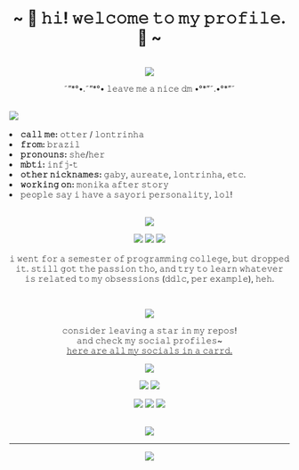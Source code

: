 <body>
<h1 align="center">~ 🦦 𝚑𝚒! 𝚠𝚎𝚕𝚌𝚘𝚖𝚎 𝚝𝚘 𝚖𝚢 𝚙𝚛𝚘𝚏𝚒𝚕𝚎. 🦦 ~</h1>
<br>
<div align="center">
  <a href="https://discordapp.com/users/190511633636917248" >
   <img src="https://lanyard.cnrad.dev/api/190511633636917248?idleMessage=otter is probably asleep or outside..."
        />
  </a>
  <p>˜”*°•.˜”*°• 𝚕𝚎𝚊𝚟𝚎 𝚖𝚎 𝚊 𝚗𝚒𝚌𝚎 𝚍𝚖 •°*”˜.•°*”˜</p><br>
</div>
<div>
<a href="https://www.linkpicture.com/view.php?img=LPic62a68f7261b962108652844"><img src="https://www.linkpicture.com/q/Lontrinha-banner.jpg" type="image"></a> <br><br>
<li>
<b>𝚌𝚊𝚕𝚕 𝚖𝚎:</b> 𝚘𝚝𝚝𝚎𝚛 / 𝚕𝚘𝚗𝚝𝚛𝚒𝚗𝚑𝚊
</li>
<li>
<b>𝚏𝚛𝚘𝚖:</b> 𝚋𝚛𝚊𝚣𝚒𝚕
</li>
<li>
<b>𝚙𝚛𝚘𝚗𝚘𝚞𝚗𝚜:</b> 𝚜𝚑𝚎/𝚑𝚎𝚛
</li>
<li>
<b>𝚖𝚋𝚝𝚒:</b> 𝚒𝚗𝚏𝚓-𝚝
</li>
<li>
<b>𝚘𝚝𝚑𝚎𝚛 𝚗𝚒𝚌𝚔𝚗𝚊𝚖𝚎𝚜:</b> 𝚐𝚊𝚋𝚢, 𝚊𝚞𝚛𝚎𝚊𝚝𝚎, 𝚕𝚘𝚗𝚝𝚛𝚒𝚗𝚑𝚊, 𝚎𝚝𝚌.
</li>
<li>
<b>𝚠𝚘𝚛𝚔𝚒𝚗𝚐 𝚘𝚗:</b> 𝚖𝚘𝚗𝚒𝚔𝚊 𝚊𝚏𝚝𝚎𝚛 𝚜𝚝𝚘𝚛𝚢
</li>
<li>
𝚙𝚎𝚘𝚙𝚕𝚎 𝚜𝚊𝚢 𝚒 𝚑𝚊𝚟𝚎 𝚊 𝚜𝚊𝚢𝚘𝚛𝚒 𝚙𝚎𝚛𝚜𝚘𝚗𝚊𝚕𝚒𝚝𝚢, 𝚕𝚘𝚕!
</li>
<br>
</div>
<div>
<p align="center"><a href="https://www.linkpicture.com/view.php?img=LPic62a690c7285271065973265"><img src="https://www.linkpicture.com/q/4Overlays.png" type="image"></a><br></p>
<p>
</div>
<div>
<p align="center"><img src="https://img.shields.io/badge/python-3670A0?style=for-the-badge&logo=python&logoColor=ffdd54"/> <img src="https://img.shields.io/badge/github-%23121011.svg?style=for-the-badge&logo=github&logoColor=white"/> <img src="https://img.shields.io/badge/Atom-%2366595C.svg?style=for-the-badge&logo=atom&logoColor=white"/><br><br>
𝚒 𝚠𝚎𝚗𝚝 𝚏𝚘𝚛 𝚊 𝚜𝚎𝚖𝚎𝚜𝚝𝚎𝚛 𝚘𝚏 𝚙𝚛𝚘𝚐𝚛𝚊𝚖𝚖𝚒𝚗𝚐 𝚌𝚘𝚕𝚕𝚎𝚐𝚎, 𝚋𝚞𝚝 𝚍𝚛𝚘𝚙𝚙𝚎𝚍 𝚒𝚝. 𝚜𝚝𝚒𝚕𝚕 𝚐𝚘𝚝 𝚝𝚑𝚎 𝚙𝚊𝚜𝚜𝚒𝚘𝚗 𝚝𝚑𝚘, 𝚊𝚗𝚍 𝚝𝚛𝚢 𝚝𝚘 𝚕𝚎𝚊𝚛𝚗 𝚠𝚑𝚊𝚝𝚎𝚟𝚎𝚛 𝚒𝚜 𝚛𝚎𝚕𝚊𝚝𝚎𝚍 𝚝𝚘 𝚖𝚢 𝚘𝚋𝚜𝚎𝚜𝚜𝚒𝚘𝚗𝚜 (𝚍𝚍𝚕𝚌, 𝚙𝚎𝚛 𝚎𝚡𝚊𝚖𝚙𝚕𝚎), 𝚑𝚎𝚑.
</p>
<br>
<p align="center"><a href="https://www.linkpicture.com/view.php?img=LPic62a690c7285271065973265"><img src="https://www.linkpicture.com/q/51Overlays.png" type="image"></a> </p>
<p align="center">𝚌𝚘𝚗𝚜𝚒𝚍𝚎𝚛 𝚕𝚎𝚊𝚟𝚒𝚗𝚐 𝚊 𝚜𝚝𝚊𝚛 𝚒𝚗 𝚖𝚢 𝚛𝚎𝚙𝚘𝚜!<br>
𝚊𝚗𝚍 𝚌𝚑𝚎𝚌𝚔 𝚖𝚢 𝚜𝚘𝚌𝚒𝚊𝚕 𝚙𝚛𝚘𝚏𝚒𝚕𝚎𝚜~<br>
<a href=https://your-otter-friend.carrd.co/>𝚑𝚎𝚛𝚎 𝚊𝚛𝚎 𝚊𝚕𝚕 𝚖𝚢 𝚜𝚘𝚌𝚒𝚊𝚕𝚜 𝚒𝚗 𝚊 𝚌𝚊𝚛𝚛𝚍.</a>
</p>
<p align="center"><a href="https://ko-fi.com/X7X3CTDJH."target="_blank"><img src="https://ko-fi.com/img/githubbutton_sm.svg"/><br>
<p align="center"><a href="https://open.spotify.com/user/aureate." target="_blank"><img src="https://img.shields.io/badge/Spotify-1ED760?style=for-the-badge&logo=spotify&logoColor=white"/></a> <a href="https://discord.gg/suuz4CUWSp" target="_blank"><img src="https://img.shields.io/badge/%3Cwork corner%3E-%237289DA.svg?style=for-the-badge&logo=discord&logoColor=white"/></a></p> <p align="center"><a href="https://www.reddit.com/user/my-otter-self" target="_blank"><img src="https://img.shields.io/badge/Reddit-FF4500?style=for-the-badge&logo=reddit&logoColor=white"/></a> <a href="https://www.tiktok.com/@touchyourhearttwice" target="_blank"><img src="https://img.shields.io/badge/TikTok-%23000000.svg?style=for-the-badge&logo=TikTok&logoColor=white"/></a> <a href="mailto:otter@mon.icu" target="_blank"><img src="https://img.shields.io/badge/Gmail-D14836?style=for-the-badge&logo=gmail&logoColor=white"/></a></p>
</div>
<br>
<div>
<div align="center">
<a href="https://www.linkpicture.com/view.php?img=LPic62a68eb09839234223738"><img src="https://www.linkpicture.com/q/Screens.png" type="image"></a><br>
</div>
<hr>
</div>
</div>
</body>
<p align="center"><img src="https://github-readme-stats.vercel.app/api?username=my-otter-self&show_icons=true&theme=dark&title_color=purple&icon_color=purple&border=purple"/></p>
